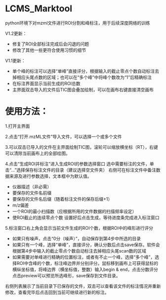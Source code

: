 # LCMS_Marktool
python环境下对mzml文件进行ROI分割和峰标注，用于后续深度网络的训练

V1.2更新：
- 修复了ROI全部标注完成后会闪退的问题
- 修改了其他一些更符合使用习惯的细节

V1.1更新：
- 单个峰的标注可以选择“单峰”直接评分，根据输入的截止零点个数自动标注去掉相应头尾点数的区域；也可以在“多个峰”中将峰个数改为“1”后精确标注
- 在标注界面显示当前生成的ROI总数
- 主界面双击导入的文件后TIC图会叠加绘制，可以在画布右键直接清空画布

# 使用方法：

1.打开主界面

2.点击“打开.mzML文件”导入文件，可以选择一个或多个文件

3.可以双击已导入的文件在主界面绘制TIC图，滚轮可以缩放横坐标（RT），右键可以清除当前画布上的全部绘图。

4.点击“生成ROI并标注”进入生成ROI的参数选择窗口
选中需要标注的文件，单击“…”选择保存标注文件的目录（建议选择空文件夹）
右侧可在标注文件中备注数据来源及进行参数选择，文本框中为默认值。
- 仪器描述（非必需）
- 要保存的文件名前缀
- 要保存的文件名后缀（随着标注文件的保存后缀+1）
- m/z偏差
- 一个ROI的最小扫描数（应根据所用的文件数据的扫描频率设定）
- 使ROI截止的连续零点个数
设置好后点击生成，等待进度条完成进入标注窗口

5.标注窗口右上角会显示当前文件生成的ROI个数，根据ROI中的峰形进行评分
- 如果只有噪声，点击“0分（噪声）”，自动保存到第4步中所选的目录
- 如果只有一个峰，选择“单峰”，直接评分，确认分数后点击save保存。软件会根据第4步中输入的截止零点个数自动标注去掉相应头尾scan数的区域
- 如果需要对单峰进行精确的位置标注，或者有不止一个峰，选择“多个峰”，选择ROI中含峰的个数，标注峰边界并分别评分。鼠标移到画布上可获得鼠标的横纵坐标值，将峰边界（横坐标值，整数）输入begin & end，点击分数评分
点击preview可以预览所选峰形，save保存到文件目录。

右侧列表展示了当前目录下已保存的文件，双击可以查看该文件的标注情况并重新修改，查看完毕后点击回到当前可继续进行新的标注。

